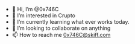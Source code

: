 - 👋 Hi, I’m @0x746C
- 👀 I’m interested in Crupto
- 🌱 I’m currently learning what ever works today.
- 💞️ I’m looking to collaborate on anything
- 📫 How to reach me 0x746C@skiff.com

<!---
0x746C/0x746C is a ✨ special ✨ repository because its `README.md` (this file) appears on your GitHub profile.
You can click the Preview link to take a look at your changes.
--->
